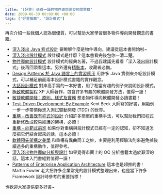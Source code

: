 ```yaml
---
title: '[好書] 值得一讀的物件導向開發相關書籍'
date: 2009-06-30 00:00:00 +08:00
tags: ["好書推薦", "設計模式"]
---
```


再次介紹一些我個人認為很優質，可以幫助大家學習很多物件導向開發觀念的書籍。

<!-- more -->

* [深入淺出 Java 程式設計](http://tlsj.tenlong.com.tw/WebModule/BookSearch/bookSearchViewAction.do?isbn=9867794605&sid=28153)
要瞭解什麼是物件導向，建議從這本書開始啦~
* [深入淺出設計模式](http://tlsj.tenlong.com.tw/WebModule/BookSearch/bookSearchViewAction.do?isbn=9867794524&sid=32306)
設計模式是什麼？這本書看完後包你一清二楚。
* [物件導向設計模式](http://tlsj.tenlong.com.tw/WebModule/BookSearch/bookSearchViewAction.do?isbn=9572054023&sid=8021)
設計模式的經典名著，不過我建議先看看「深入淺出設計模式」後再回頭看這本。另外還有[精裝本](http://tlsj.tenlong.com.tw/WebModule/BookSearch/bookSearchViewAction.do?isbn=9572054112&sid=10828)，收藏者必備。
* [Design Patterns 於 Java 語言上的實習應用](http://tlsj.tenlong.com.tw/WebModule/BookSearch/bookSearchViewAction.do?isbn=9575278356&sid=26836)
用許多 Java 實例來介紹設計模式，可以補足前面兩本設計模式書籍的實作觀念。
* [大話設計模式](http://tlsj.tenlong.com.tw/WebModule/BookSearch/bookSearchViewAction.do?isbn=9789866761799&sid=49583)
對岸高手寫的一本好書，用了相當有趣的例子來說明設計模式。
* [極致軟體製程](http://tlsj.tenlong.com.tw/WebModule/BookSearch/bookSearchViewAction.do?isbn=9867910311&sid=12245)
XP 大師著作，包含許多有趣的軟體開發方法，值得一讀！
* [敏捷軟體開發：原則、樣式及實務](http://tlsj.tenlong.com.tw/WebModule/BookSearch/bookSearchViewAction.do?isbn=9861541489&sid=26120)
想走物件導向軟體開發必讀書籍！
* [Test-Driven Development: By Example](http://tlsj.tenlong.com.tw/WebModule/BookSearch/bookSearchViewAction.do?isbn=0321146530&sid=15226)
Kent Beck 大師寫的好書，用範例一步一步帶領你進入測試驅動開發 (TDD) 的世界。
* [重構 - 改善既有程式的設計](http://goo.gl/RxLA)
介紹許多簡單的重構手法，可以幫助我們把程式重新修改成較易維護的架構，必讀！
* [重構 - 向範式前進](http://goo.gl/01kR)
如果你對重構與設計模式已經有一定的認知，卻不知道怎麼把它們結合起來的話，這本必讀！
* [軟體預先架構之美學](http://tlsj.tenlong.com.tw/WebModule/BookSearch/bookSearchViewAction.do?isbn=9867794702&sid=29190)
和重構有異曲同工之妙，主要是利用經驗法則來避免掉後續過多的重構動作，值得參考。
* [深入淺出物件導向分析與設計](http://www.oreilly.com.tw/product2_java.php?id=a210)
如果覺得市面上的 OO 分析書籍太過於艱深的話，這本入門書絕對值得一讀！
* [Patterns of Enterprise Application Architecture](http://tlsj.tenlong.com.tw/WebModule/BookSearch/bookSearchViewAction.do?isbn=0321127420&sid=14658)
這本也是超推的書！ Martin Fowler 老大把許多企業常見的設計模式整理出來，也是當下許多 Framework 設計時參考的重要指標！


也歡迎大家提供更多好書~
